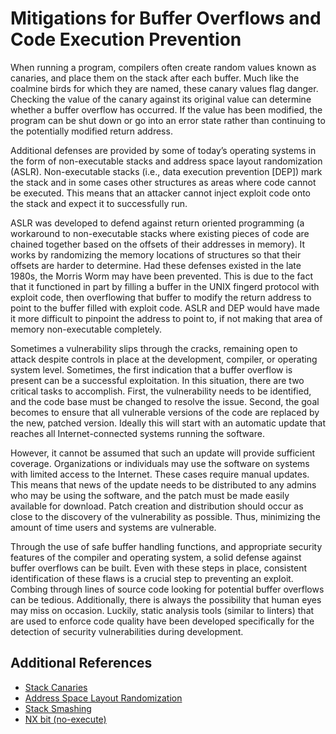 # Mitigations for Buffer Overflows and Code Execution Prevention

When running a program, compilers often create random values known as canaries, and place them on the stack after each buffer. Much like the coalmine birds for which they are named, these canary values flag danger. Checking the value of the canary against its original value can determine whether a buffer overflow has occurred. If the value has been modified, the program can be shut down or go into an error state rather than continuing to the potentially modified return address.

Additional defenses are provided by some of today’s operating systems in the form of non-executable stacks and address space layout randomization (ASLR). Non-executable stacks (i.e., data execution prevention [DEP]) mark the stack and in some cases other structures as areas where code cannot be executed. This means that an attacker cannot inject exploit code onto the stack and expect it to successfully run.

ASLR was developed to defend against return oriented programming (a workaround to non-executable stacks where existing pieces of code are chained together based on the offsets of their addresses in memory). It works by randomizing the memory locations of structures so that their offsets are harder to determine. Had these defenses existed in the late 1980s, the Morris Worm may have been prevented. This is due to the fact that it functioned in part by filling a buffer in the UNIX fingerd protocol with exploit code, then overflowing that buffer to modify the return address to point to the buffer filled with exploit code. ASLR and DEP would have made it more difficult to pinpoint the address to point to, if not making that area of memory non-executable completely.

Sometimes a vulnerability slips through the cracks, remaining open to attack despite controls in place at the development, compiler, or operating system level. Sometimes, the first indication that a buffer overflow is present can be a successful exploitation. In this situation, there are two critical tasks to accomplish. First, the vulnerability needs to be identified, and the code base must be changed to resolve the issue. Second, the goal becomes to ensure that all vulnerable versions of the code are replaced by the new, patched version. Ideally this will start with an automatic update that reaches all Internet-connected systems running the software.

However, it cannot be assumed that such an update will provide sufficient coverage. Organizations or individuals may use the software on systems with limited access to the Internet. These cases require manual updates. This means that news of the update needs to be distributed to any admins who may be using the software, and the patch must be made easily available for download. Patch creation and distribution should occur as close to the discovery of the vulnerability as possible. Thus, minimizing the amount of time users and systems are vulnerable.

Through the use of safe buffer handling functions, and appropriate security features of the compiler and operating system, a solid defense against buffer overflows can be built. Even with these steps in place, consistent identification of these flaws is a crucial step to preventing an exploit. Combing through lines of source code looking for potential buffer overflows can be tedious. Additionally, there is always the possibility that human eyes may miss on occasion. Luckily, static analysis tools (similar to linters) that are used to enforce code quality have been developed specifically for the detection of security vulnerabilities during development.

## Additional References
- [Stack Canaries](https://www.sans.org/blog/stack-canaries-gingerly-sidestepping-the-cage/)
- [Address Space Layout Randomization](https://en.wikipedia.org/wiki/Address_space_layout_randomization)
- [Stack Smashing](https://en.wikipedia.org/wiki/Buffer_overflow_protection#GNU_Compiler_Collection_(GCC))
- [NX bit (no-execute)](https://en.wikipedia.org/wiki/NX_bit)
